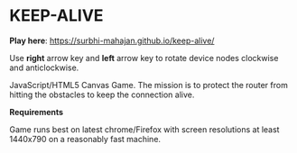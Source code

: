 # KEEP-ALIVE
**Play here**:
https://surbhi-mahajan.github.io/keep-alive/

Use **right** arrow key  and **left** arrow key to rotate device nodes clockwise and anticlockwise.

JavaScript/HTML5 Canvas Game. The mission is to protect the router from hitting the obstacles to keep the connection alive.

**Requirements**

Game runs best on latest chrome/Firefox with screen resolutions at least 1440x790 on a reasonably fast machine.